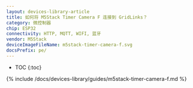 ```yaml
---
layout: devices-library-article
title: 如何将 M5Stack Timer Camera F 连接到 GridLinks？
category: 微控制器
chip: ESP32
connectivity: HTTP, MQTT, WIFI, 蓝牙
vendor: M5Stack
deviceImageFileName: m5stack-timer-camera-f.svg
docsPrefix: pe/
---
```


* TOC
{:toc}

{% include /docs/devices-library/guides/m5stack-timer-camera-f.md %}